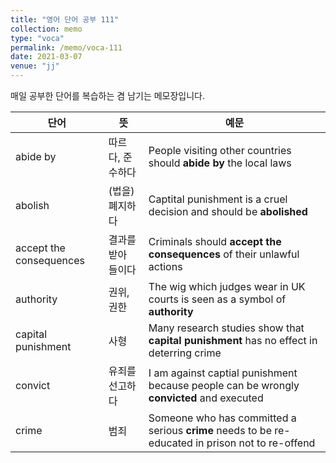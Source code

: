 ```yaml
---
title: "영어 단어 공부 111"
collection: memo
type: "voca"
permalink: /memo/voca-111
date: 2021-03-07
venue: "jj"
---
```


매일 공부한 단어를 복습하는 겸 남기는 메모장입니다.

| 단어 | 뜻 | 예문 | 
| --------         | ------ | ------------------------------------------------------------ |
| abide by | 따르다, 준수하다 | People visiting other countries should **abide by** the local laws |
| abolish | (법을)폐지하다 | Captital punishment is a cruel decision and should be **abolished** |
| accept the consequences | 결과를 받아 들이다 | Criminals should **accept the consequences** of their unlawful actions |
| authority | 권위, 권한 | The wig which judges wear in UK courts is seen as a symbol of **authority** |
| capital punishment | 사형 | Many research studies show that **capital punishment** has no effect in deterring crime |
| convict | 유죄를 선고하다 | I am against captial punishment because people can be wrongly **convicted** and executed |
| crime | 범죄 | Someone who has committed a serious **crime** needs to be re-educated in prison not to re-offend |
























































